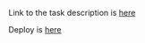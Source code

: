 Link to the task description is [here](https://docs.google.com/document/u/0/d/1GPzAsAhJmfDR3JYRYKOk6KiJoDWblZqTHQIVp3Y0pKU/mobilebasic)

Deploy is [here]()
